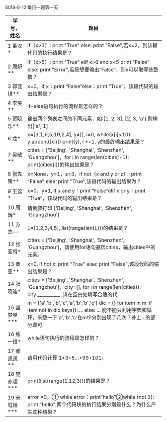 8018-8-10 每日一题第一天

| 学号，姓名 | 题目 |
| ---------- | ---- |
| 1 董汉* | if（x>3）: print "True" else: print "False",若x=2，则该段代码的执行结果是？ |
| 2 周妍**     | if（x>5）: print "True" elif x>0 and x<5 print "False" else: print "Error",若是想要输出“False”，则x可以取哪些整数？ |
| 3 郭佳琪**  | x=0，if x：print “False”else：print “True”，该段代码的输出结果是？ |
| 4 李昊**  | if-else语句执行的流程是怎样的？ |
| 5 贾晓乐**  | 输出两个列表之间的不同元素，如:[1, 2, 3], [2, 3, 'a'] 则输出['a', 1] |
| 6 龙*        | x=[3,1,6,5,19,2,4], y=[], i=0, while(x[i]<10): y.append(x[i])      print(y), i +=1, y的最终输出结果是？ |
| 7 吴敏**      | cities = ['Beijing', 'Shanghai', 'Shenzhen', 'Guangzhou']，for i in range(len(cities)-1): print(cities[i])的输出结果是？ |
| 8 张先策**        | x=None，y=1，z=3，if not（x and y or z）: print "False" else: print "True",该段代码的输出结果为？ |
| 9 王荔*       | x=0，y=1, if x and y：print “False”elif x or y：print “True”，该段代码的输出结果是？ |
| 10 周巍*       | 请倒叙打印 ['Beijing', 'Shanghai', 'Shenzhen', 'Guangzhou'] |
| 11 方杰--     | L=[1,2,3,4,5], list(range(len(L)))的结果是？ |
| 12 张亚特*    | cities = ['Beijing', 'Shanghai', 'Shenzhen', 'Guangzhou']，请使用for语句遍历cities，输出cities中的元素。 |
| 13 秦亚**    | x=0, if not x: print "True" else: print "False",该段代码的输出结果是？ |
| 14 张晓迪*  | cities = ['Beijing', 'Shanghai', 'Shenzhen', 'Guangzhou']，city=[], for i in range(len(cities)): city.__________ ,请在空白处填写合适的代 |
| 15 盛梦星*** | m = ['a','b','b','c','a','b','b','c']  dic = {}   for item in m:    if item not in dic.keys():     ...     else:          ...  能不能只利用字典和循环，来数一下'a','b','c'在m中分别出现了几次？补上...的部分即可 |
| 16 焦一恒* | while语句执行的流程是怎样的？ |
| 17 郝凯凯** | 请用代码计算 1+3+5…+99+101。 |
| 18 施亦超*** | print(list(range(1,12,3)))的结果是？ |
| 19 宋晗煜*** | error =0，① while error：print“hello”②while (not 1): print "hello",两个代码块的执行结果分别是什么？为什么产生这种结果？ |
